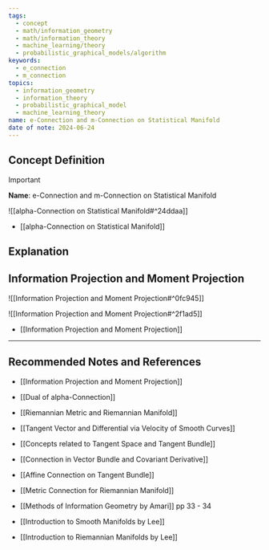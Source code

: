 ```yaml
---
tags:
  - concept
  - math/information_geometry
  - math/information_theory
  - machine_learning/theory
  - probabilistic_graphical_models/algorithm
keywords:
  - e_connection
  - m_connection
topics:
  - information_geometry
  - information_theory
  - probabilistic_graphical_model
  - machine_learning_theory
name: e-Connection and m-Connection on Statistical Manifold
date of note: 2024-06-24
---
```


## Concept Definition

>[!important]
>**Name**: e-Connection and m-Connection on Statistical Manifold

![[alpha-Connection on Statistical Manifold#^24ddaa]]

- [[alpha-Connection on Statistical Manifold]]

## Explanation




## Information Projection and Moment Projection

![[Information Projection and Moment Projection#^0fc945]]

![[Information Projection and Moment Projection#^2f1ad5]]

- [[Information Projection and Moment Projection]]


-----------
##  Recommended Notes and References


- [[Information Projection and Moment Projection]]

- [[Dual of alpha-Connection]]

- [[Riemannian Metric and Riemannian Manifold]]

- [[Tangent Vector and Differential via Velocity of Smooth Curves]]
- [[Concepts related to Tangent Space and Tangent Bundle]]

- [[Connection in Vector Bundle and Covariant Derivative]]
- [[Affine Connection on Tangent Bundle]]


- [[Metric Connection for Riemannian Manifold]]




- [[Methods of Information Geometry by Amari]] pp 33 - 34
- [[Introduction to Smooth Manifolds by Lee]]
- [[Introduction to Riemannian Manifolds by Lee]]
